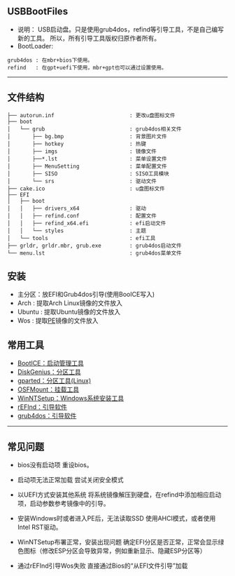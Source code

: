 ## USBBootFiles
 * 说明：
        USB启动盘。只是使用grub4dos，refind等引导工具，不是自己编写新的工具。
        所以，所有引导工具版权归原作者所有。
 * BootLoader:

```
grub4dos : 在mbr+bios下使用。
refind   : 在gpt+uefi下使用，mbr+gpt也可以通过设置使用。
```

---
## 文件结构

```
├── autorun.inf                        : 更改u盘图标文件
├── boot
│   └── grub                           : grub4dos相关文件
│       ├── bg.bmp                     : 背景图片文件
│       ├── hotkey                     : 热键
│       ├── imgs                       : 镜像文件
│       ├──*.lst                       : 菜单设置文件
│       ├── MenuSetting                : 菜单配置文件
│       ├── SISO                       : SISO工具模块
│       └── srs                        : 驱动文件
├── cake.ico                           : u盘图标文件
├── EFI
│   ├── boot
│   │   ├── drivers_x64                : 驱动
│   │   ├── refind.conf                : 配置文件
│   │   ├── refind_x64.efi             : efi启动文件
│   │   └── styles                     : 主题
│   └── tools                          : efi工具
├── grldr, grldr.mbr, grub.exe         : grub4dos启动文件
└── menu.lst                           : grub4dos菜单文件
```

## 安装
 - 主分区：放EFI和Grub4dos引导(使用BooICE写入)
 - Arch : 提取Arch Linux镜像的文件放入
 - Ubuntu : 提取Ubuntu镜像的文件放入
 - Wos : 提取[PE](https://www.wepe.com.cn/download.html)镜像的文件放入

## 常用工具

 - [BootICE：启动管理工具](http://www.ipauly.com/)
 - [DiskGenius：分区工具](http://www.diskgenius.cn/)
 - [gparted：分区工具(Linux)](https://gparted.org/)
 - [OSFMount：挂载工具](https://www.osforensics.com/tools/mount-disk-images.html)
 - [WinNTSetup：Windows系统安装工具](http://www.winntsetup.com)
 - [rEFInd：引导软件](http://www.rodsbooks.com/refind/)
 - [grub4dos：引导软件](http://grub4dos.chenall.net/)

---
## 常见问题
 - bios没有启动项
    重设bios。

 - 启动项无法正常加载
    尝试关闭安全模式

 - 以UEFI方式安装其他系统
    将系统镜像解压到硬盘，在refind中添加相应启动项，启动参数参考镜像中的引导。

 - 安装Windows时或者进入PE后，无法读取SSD
    使用AHCI模式，或者使用Intel RST驱动。

 - WinNTSetup布署正常，安装出现问题
    确定EFI分区是否正常，正常会显示绿色图标（修改ESP分区会导致异常，例如重新显示、隐藏ESP分区等）

 - 通过rEFInd引导Wos失败
    直接通过Bios的“从EFI文件引导”加载
